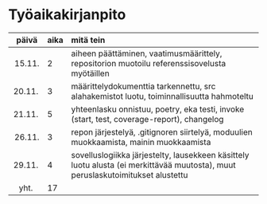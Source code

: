 # Työaikakirjanpito

| päivä  | aika | mitä tein |
| :-----:| :----| :-----|
| 15.11. | 2    | aiheen päättäminen, vaatimusmäärittely, repositorion muotoilu referenssisovelusta myötäillen |
| 20.11. | 3    | määrittelydokumenttia tarkennettu, src alahakemistot luotu, toiminnallisuutta hahmoteltu |
| 21.11. | 5    | yhteenlasku onnistuu, poetry, eka testi, invoke (start, test, coverage-report), changelog |
| 26.11. | 3    | repon järjestelyä, .gitignoren siirtelyä, moduulien muokkaamista, mainin muokkaamista |
| 29.11. | 4    | sovelluslogiikka järjestelty, lausekkeen käsittely luotu alusta (ei merkittävää muutosta), muut peruslaskutoimitukset alustettu
| yht.   | 17   | |
